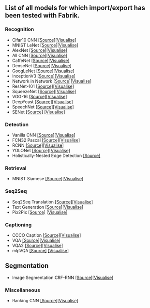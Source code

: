 ## List of all models for which import/export has been tested with Fabrik.

### Recognition

* Cifar10 CNN [\[Source\]](https://github.com/BVLC/caffe/tree/master/examples/cifar10)[\[Visualise\]](http://fabrik.cloudcv.org/caffe/load?id=20180107213805mhzsp)
* MNIST LeNet [\[Source\]](https://github.com/wenwei202/caffe/blob/scnn/examples/mnist)[\[Visualise\]](http://fabrik.cloudcv.org/caffe/load?id=20180101094606ewlrt#/?_k=uu2fiw)
* AlexNet [\[Source\]](https://github.com/BVLC/caffe/tree/master/models/bvlc_alexnet)[\[Visualise\]](http://fabrik.cloudcv.org/caffe/load?id=20171208113052pazsy)
* All CNN [\[Source\]](https://github.com/mateuszbuda/ALL-CNN)[\[Visualise\]](http://fabrik.cloudcv.org/caffe/load?id=20171208113139kxufp)
* CaffeNet [\[Source\]](https://github.com/BVLC/caffe/tree/master/models/bvlc_reference_caffenet)[\[Visualise\]](http://fabrik.cloudcv.org/caffe/load?id=20171208120646sxjld)
* DenseNet [\[Source\]](https://github.com/liuzhuang13/DenseNet)[\[Visualise\]](http://fabrik.cloudcv.org/caffe/load?id=20171208113250okkxz)
* GoogLeNet [\[Source\]](https://github.com/BVLC/caffe/tree/master/models/bvlc_googlenet)[\[Visualise\]](http://fabrik.cloudcv.org/caffe/load?id=20171208113226qdybn)
* InceptionV3 [\[Source\]](https://github.com/fchollet/keras/blob/master/keras/applications/inception_v3.py)[\[Visualise\]](http://fabrik.cloudcv.org/caffe/load?id=20171208113344mfgdw)
*  Network in Network [\[Source\]](https://github.com/BVLC/caffe/wiki/Model-Zoo#network-in-network-model)[\[Visualise\]](http://fabrik.cloudcv.org/caffe/load?id=20171208121158kdgdf)
* ResNet-101 [\[Source\]](https://github.com/KaimingHe/deep-residual-networks)[\[Visualise\]](http://fabrik.cloudcv.org/caffe/load?id=20171208113311evllg)
* SqueezeNet [\[Source\]](https://github.com/DeepScale/SqueezeNet)[\[Visualise\]](http://fabrik.cloudcv.org/caffe/load?id=20171208113403vkslv)
* VGG-16 [\[Source\]](https://gist.github.com/ksimonyan/211839e770f7b538e2d8#file-readme-md)[\[Visualise\]](http://fabrik.cloudcv.org/caffe/load?id=20171208113208hjcvb)
* DeepYeast [\[Source\]](http://kodu.ut.ee/~leopoldp/2016_DeepYeast/code/caffe_model/)[\[Visualise\]](http://fabrik.cloudcv.org/caffe/load?id=20180102135425bzkzy)
* SpeechNet [\[Source\]](https://github.com/pannous/caffe-speech-recognition)[\[Visualise\]](http://fabrik.cloudcv.org/caffe/load?id=20180102135032ctsho)
* SENet [\[Source\]](https://github.com/hujie-frank/SENet) [\[Visualise\]](http://fabrik.cloudcv.org/caffe/load?id=20180106091323ectck)

### Detection

* Vanilla CNN [\[Source\]](https://github.com/ishay2b/VanillaCNN)[\[Visualise\]](http://fabrik.cloudcv.org/caffe/load?id=20180103153019dogjt)
* FCN32 Pascal [\[Source\]](https://github.com/shelhamer/fcn.berkeleyvision.org)[\[Visualise\]](http://fabrik.cloudcv.org/caffe/load?id=20171208113426rgyqo)
* RCNN [\[Source\]](https://github.com/rbgirshick/rcnn)[\[Visualise\]](http://fabrik.cloudcv.org/caffe/load?id=20171208120915yxabc)
* YOLONet [\[Source\]](https://github.com/xingwangsfu/caffe-yolo)[\[Visualise\]](http://fabrik.cloudcv.org/caffe/load?id=20171208113441rfnbr)
* Holistically-Nested Edge Detection [\[Source\]](https://gist.github.com/s9xie/c6bd432f7347548b0187)

### Retrieval

* MNIST Siamese [\[Source\]](https://github.com/BVLC/caffe/tree/master/examples/siamese)[\[Visualise\]](http://fabrik.cloudcv.org/caffe/load?id=20171208113503xgnfd)

### Seq2Seq

* Seq2Seq Translation [\[Source\]](https://github.com/fchollet/keras/blob/master/examples/lstm_seq2seq.py)[\[Visualise\]](http://fabrik.cloudcv.org/caffe/load?id=20171208115116hsfax)
* Text Generation [\[Source\]](https://machinelearningmastery.com/text-generation-lstm-recurrent-neural-networks-python-keras/)[\[Visualise\]](http://fabrik.cloudcv.org/caffe/load?id=20171208113517iphlh)
* Pix2Pix [\[Source\]](https://github.com/phillipi/pix2pix) [\[Visualise\]](http://fabrik.cloudcv.org/caffe/load?id=20180105143836eahgb)

### Captioning

* COCO Caption [\[Source\]](https://github.com/jeffdonahue/caffe/tree/recurrent-rebase-cleanup/examples/coco_caption)[\[Visualise\]](http://fabrik.cloudcv.org/caffe/load?id=20171208113707zcgth)
* VQA [\[Source\]](https://github.com/iamaaditya/VQA_Demo)[\[Visualise\]](http://fabrik.cloudcv.org/caffe/load?id=20180111120048qeblm)
* VQA2 [\[Source\]](https://github.com/anantzoid/VQA-Keras-Visual-Question-Answering)[\[Visualise\]](http://fabrik.cloudcv.org/caffe/load?id=20180105045732jmyeu)
* mlpVQA [\[Source\]](https://github.com/Cold-Winter/vqs) [\[Visualise\]](http://fabrik.cloudcv.org/caffe/load?id=20180110074224tzbmz)

## Segmentation
* Image Segmentation CRF-RNN [\[Source\]](https://github.com/torrvision/crfasrnn/tree/master/python-scripts)[\[Visualise\]](http://fabrik.cloudcv.org/caffe/load?id=20180111183110okaux)

### Miscellaneous

* Ranking CNN [\[Source\]](https://github.com/RankingCNN/Using-Ranking-CNN-for-Age-Estimation)[\[Visualise\]](http://fabrik.cloudcv.org/caffe/load?id=20171208121544acjpu)

